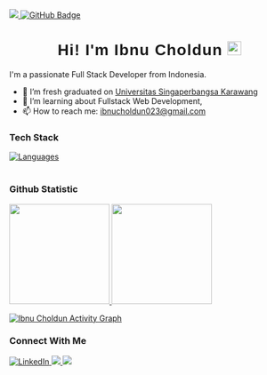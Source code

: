 <a href="https://github.com/ibnucholdun/github-profile-views-counter">
    <img src="https://komarev.com/ghpvc/?username=ibnucholdun">
</a>
<a href="https://github.com/ibnucholdun?tab=followers">
  <img src="https://img.shields.io/github/followers/ibnucholdun?label=Followers&style=social" alt="GitHub Badge">
</a>

<h1 style="text-align:center;border:0;font-family:'Poppins',sans-serif;font-weight:600;letter-spacing:1.2px;" align="center">Hi! I'm Ibnu Choldun <img src="https://media.giphy.com/media/hvRJCLFzcasrR4ia7z/giphy.gif" width="25px"> </h1>

I'm a passionate Full Stack Developer from Indonesia.
- 🔭 I’m fresh graduated on <a href="https://unsika.ac.id/">Universitas Singaperbangsa Karawang</a>
- 🌱 I’m learning about Fullstack Web Development, 
- 📫 How to reach me: ibnucholdun023@gmail.com

### Tech Stack

[![Languages](https://skillicons.dev/icons?i=html,css,js,react,nodejs,redux,nextjs,tailwind,bootstrap,jest,postgresql,mongodb,firebase,prisma,expressjs,github,git,figma)](https://skillicons.dev)
  <br>
  <br>

  
### Github Statistic
<p align="left">
<a href="https://github.com/ibnucholdun">
  <img height="180em" src="https://github-readme-stats-eight-theta.vercel.app/api?username=ibnucholdun&show_icons=true&theme=algolia&include_all_commits=true&count_private=true"/>
  <img height="180em" src="https://github-readme-stats-eight-theta.vercel.app/api/top-langs/?username=ibnucholdun&layout=compact&langs_count=8&theme=algolia"/>
</a>
</p>

<a href="https://github.com/Ashutosh00710/github-readme-activity-graph"><img alt="Ibnu Choldun Activity Graph" src="https://github-readme-activity-graph.vercel.app/graph?username=ibnucholdun&bg_color=050f2c&color=58a6ff&line=000080&point=FFFFFF&area=true&hide_border=true" /></a>

### Connect With Me
<a href="https://www.linkedin.com/in/ibnucholdun">
  <img src="https://img.icons8.com/fluent/48/000000/linkedin.png" alt="LinkedIn">
</a>
<a href = "https://www.instagram.com/ibnu.choldun15/">
  <img src="https://img.icons8.com/fluent/48/000000/instagram-new.png"/>
</a>
<a href = "mailto:ibnucholdun023@gmail.com">
  <img src="https://img.icons8.com/fluent/48/000000/gmail.png"/>
</a>
